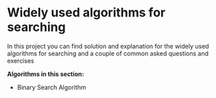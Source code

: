 # Widely used algorithms for searching

In this project you can find solution and explanation for the widely used
algorithms for searching and a couple of common asked questions and exercises

**Algorithms in this section:**

- Binary Search Algorithm